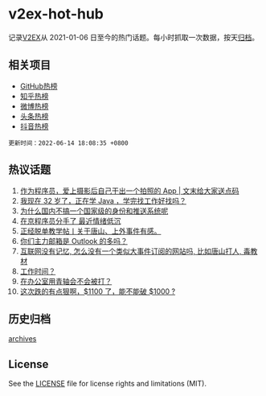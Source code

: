 # v2ex-hot-hub

 记录[V2EX](https://www.v2ex.com/)从 2021-01-06 日至今的热门话题。每小时抓取一次数据，按天[归档](archives)。
 
 ## 相关项目

- [GitHub热榜](https://github.com/lonnyzhang423/github-hot-hub)
- [知乎热榜](https://github.com/lonnyzhang423/zhihu-hot-hub)
- [微博热榜](https://github.com/lonnyzhang423/weibo-hot-hub)
- [头条热榜](https://github.com/lonnyzhang423/toutiao-hot-hub)
- [抖音热榜](https://github.com/lonnyzhang423/douyin-hot-hub)


 `更新时间：2022-06-14 18:08:35 +0800`

## 热议话题

1. [作为程序员，爱上摄影后自己干出一个拍照的 App | 文末给大家送点码](https://www.v2ex.com/t/859469)
1. [我现在 32 岁了，正在学 Java ，学完找工作好找吗？](https://www.v2ex.com/t/859436)
1. [为什么国内不搞一个国家级的身份和推送系统呢](https://www.v2ex.com/t/859451)
1. [在京程序员分手了 最近情绪低沉](https://www.v2ex.com/t/859483)
1. [正经脱单教学帖丨关于唐山、上外事件有感。](https://www.v2ex.com/t/859497)
1. [你们主力邮箱是 Outlook 的多吗？](https://www.v2ex.com/t/859449)
1. [互联网没有记忆, 怎么没有一个类似大事件订阅的网站吗, 比如唐山打人, 毒教材](https://www.v2ex.com/t/859542)
1. [工作时间？](https://www.v2ex.com/t/859366)
1. [在办公室用青轴会不会被打？](https://www.v2ex.com/t/859459)
1. [这次跌的有点狠啊，$1100 了，能不能破 $1000 ?](https://www.v2ex.com/t/859441)

## 历史归档

[archives](archives)

## License

See the [LICENSE](LICENSE) file for license rights and limitations (MIT).
